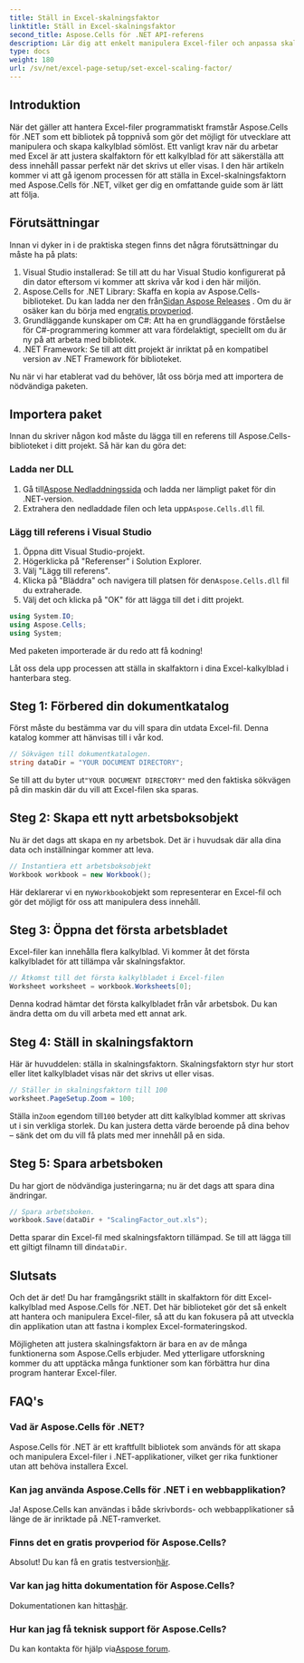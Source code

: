 ```yaml
---
title: Ställ in Excel-skalningsfaktor
linktitle: Ställ in Excel-skalningsfaktor
second_title: Aspose.Cells för .NET API-referens
description: Lär dig att enkelt manipulera Excel-filer och anpassa skalningsfaktorn med Aspose.Cells för .NET.
type: docs
weight: 180
url: /sv/net/excel-page-setup/set-excel-scaling-factor/
---
```

## Introduktion

När det gäller att hantera Excel-filer programmatiskt framstår Aspose.Cells för .NET som ett bibliotek på toppnivå som gör det möjligt för utvecklare att manipulera och skapa kalkylblad sömlöst. Ett vanligt krav när du arbetar med Excel är att justera skalfaktorn för ett kalkylblad för att säkerställa att dess innehåll passar perfekt när det skrivs ut eller visas. I den här artikeln kommer vi att gå igenom processen för att ställa in Excel-skalningsfaktorn med Aspose.Cells för .NET, vilket ger dig en omfattande guide som är lätt att följa.

## Förutsättningar

Innan vi dyker in i de praktiska stegen finns det några förutsättningar du måste ha på plats:

1. Visual Studio installerad: Se till att du har Visual Studio konfigurerat på din dator eftersom vi kommer att skriva vår kod i den här miljön.
2.  Aspose.Cells for .NET Library: Skaffa en kopia av Aspose.Cells-biblioteket. Du kan ladda ner den från[Sidan Aspose Releases](https://releases.aspose.com/cells/net/) . Om du är osäker kan du börja med en[gratis provperiod](https://releases.aspose.com/).
3. Grundläggande kunskaper om C#: Att ha en grundläggande förståelse för C#-programmering kommer att vara fördelaktigt, speciellt om du är ny på att arbeta med bibliotek.
4. .NET Framework: Se till att ditt projekt är inriktat på en kompatibel version av .NET Framework för biblioteket.

Nu när vi har etablerat vad du behöver, låt oss börja med att importera de nödvändiga paketen.

## Importera paket

Innan du skriver någon kod måste du lägga till en referens till Aspose.Cells-biblioteket i ditt projekt. Så här kan du göra det:

### Ladda ner DLL

1.  Gå till[Aspose Nedladdningssida](https://releases.aspose.com/cells/net/) och ladda ner lämpligt paket för din .NET-version.
2.  Extrahera den nedladdade filen och leta upp`Aspose.Cells.dll` fil.

### Lägg till referens i Visual Studio

1. Öppna ditt Visual Studio-projekt.
2. Högerklicka på "Referenser" i Solution Explorer.
3. Välj "Lägg till referens". 
4.  Klicka på "Bläddra" och navigera till platsen för den`Aspose.Cells.dll` fil du extraherade.
5. Välj det och klicka på "OK" för att lägga till det i ditt projekt.

```csharp
using System.IO;
using Aspose.Cells;
using System;
```

Med paketen importerade är du redo att få kodning!

Låt oss dela upp processen att ställa in skalfaktorn i dina Excel-kalkylblad i hanterbara steg.

## Steg 1: Förbered din dokumentkatalog

Först måste du bestämma var du vill spara din utdata Excel-fil. Denna katalog kommer att hänvisas till i vår kod. 

```csharp
// Sökvägen till dokumentkatalogen.
string dataDir = "YOUR DOCUMENT DIRECTORY";
```

Se till att du byter ut`"YOUR DOCUMENT DIRECTORY"` med den faktiska sökvägen på din maskin där du vill att Excel-filen ska sparas.

## Steg 2: Skapa ett nytt arbetsboksobjekt

Nu är det dags att skapa en ny arbetsbok. Det är i huvudsak där alla dina data och inställningar kommer att leva.

```csharp
// Instantiera ett arbetsboksobjekt
Workbook workbook = new Workbook();
```

 Här deklarerar vi en ny`Workbook`objekt som representerar en Excel-fil och gör det möjligt för oss att manipulera dess innehåll.

## Steg 3: Öppna det första arbetsbladet

Excel-filer kan innehålla flera kalkylblad. Vi kommer åt det första kalkylbladet för att tillämpa vår skalningsfaktor.

```csharp
// Åtkomst till det första kalkylbladet i Excel-filen
Worksheet worksheet = workbook.Worksheets[0];
```

Denna kodrad hämtar det första kalkylbladet från vår arbetsbok. Du kan ändra detta om du vill arbeta med ett annat ark.

## Steg 4: Ställ in skalningsfaktorn

Här är huvuddelen: ställa in skalningsfaktorn. Skalningsfaktorn styr hur stort eller litet kalkylbladet visas när det skrivs ut eller visas.

```csharp
// Ställer in skalningsfaktorn till 100
worksheet.PageSetup.Zoom = 100;
```

 Ställa in`Zoom` egendom till`100` betyder att ditt kalkylblad kommer att skrivas ut i sin verkliga storlek. Du kan justera detta värde beroende på dina behov – sänk det om du vill få plats med mer innehåll på en sida.

## Steg 5: Spara arbetsboken

Du har gjort de nödvändiga justeringarna; nu är det dags att spara dina ändringar.

```csharp
// Spara arbetsboken.
workbook.Save(dataDir + "ScalingFactor_out.xls");
```

 Detta sparar din Excel-fil med skalningsfaktorn tillämpad. Se till att lägga till ett giltigt filnamn till din`dataDir`.

## Slutsats

Och det är det! Du har framgångsrikt ställt in skalfaktorn för ditt Excel-kalkylblad med Aspose.Cells för .NET. Det här biblioteket gör det så enkelt att hantera och manipulera Excel-filer, så att du kan fokusera på att utveckla din applikation utan att fastna i komplex Excel-formateringskod.

Möjligheten att justera skalningsfaktorn är bara en av de många funktionerna som Aspose.Cells erbjuder. Med ytterligare utforskning kommer du att upptäcka många funktioner som kan förbättra hur dina program hanterar Excel-filer.

## FAQ's

### Vad är Aspose.Cells för .NET?  
Aspose.Cells för .NET är ett kraftfullt bibliotek som används för att skapa och manipulera Excel-filer i .NET-applikationer, vilket ger rika funktioner utan att behöva installera Excel.

### Kan jag använda Aspose.Cells för .NET i en webbapplikation?  
Ja! Aspose.Cells kan användas i både skrivbords- och webbapplikationer så länge de är inriktade på .NET-ramverket.

### Finns det en gratis provperiod för Aspose.Cells?  
 Absolut! Du kan få en gratis testversion[här](https://releases.aspose.com/).

### Var kan jag hitta dokumentation för Aspose.Cells?  
 Dokumentationen kan hittas[här](https://reference.aspose.com/cells/net/).

### Hur kan jag få teknisk support för Aspose.Cells?  
 Du kan kontakta för hjälp via[Aspose forum](https://forum.aspose.com/c/cells/9).